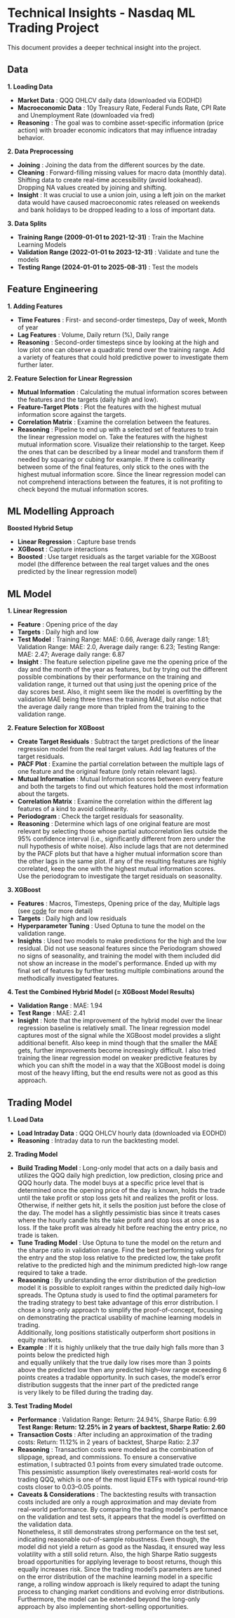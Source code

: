 # Technical Insights - Nasdaq ML Trading Project

This document provides a deeper technical insight into the project.

## Data
**1. Loading Data**

- **Market Data** : QQQ OHLCV daily data (downloaded via EODHD)
- **Macroeconomic Data** : 10y Treasury Rate, Federal Funds Rate, CPI Rate and 
Unemployment Rate (downloaded via fred)
- **Reasoning** : The goal was to combine asset-specific information (price action) 
with broader economic indicators that may influence intraday behavior.

**2. Data Preprocessing**

- **Joining** : Joining the data from the different sources by the date.
- **Cleaning** : Forward-filling missing values for macro data (monthly data).
Shifting data to create real-time accessibility (avoid lookahead). Dropping NA values created by joining and shifting.
- **Insight** : It was crucial to use a union join, using a left join on the market data would have caused 
macroeconomic rates released on weekends and bank holidays to be dropped leading to a loss of important data.

**3. Data Splits**

- **Training Range (2009-01-01 to 2021-12-31)** : Train the Machine Learning Models
- **Validation Range (2022-01-01 to 2023-12-31)** : Validate and tune the 
models
- **Testing Range (2024-01-01 to 2025-08-31)** : Test the models

## Feature Engineering
**1. Adding Features**

- **Time Features** : First- and second-order timesteps, Day of week, Month of year
- **Lag Features** : Volume, Daily return (%), Daily range
- **Reasoning** : Second-order timesteps since by looking at the high and low plot 
one can observe a quadratic trend over the training range. 
Add a variety of features that could hold predictive power to investigate them further later.

**2. Feature Selection for Linear Regression**

- **Mutual Information** : Calculating the mutual information scores between 
the features and the targets (daily high and low).
- **Feature-Target Plots** : Plot the features with the highest mutual information score against the targets.
- **Correlation Matrix** : Examine the correlation between the features.
- **Reasoning** : Pipeline to end up with a selected set of features to train the linear regression model on.
Take the features with the highest mutual information score. Visualize their relationship to the target.
Keep the ones that can be described by a linear model and transform them if needed by squaring or cubing for example.
If there is collinearity between some of the final features, only stick to the ones with the highest mutual information score.
Since the linear regression model can not comprehend interactions between the features, it is not profiting to check beyond the mutual information scores.

## ML Modelling Approach
**Boosted Hybrid Setup**

- **Linear Regression** : Capture base trends
- **XGBoost** : Capture interactions
- **Boosted** : Use target residuals as the target variable for the XGBoost model (the difference between the real target values 
and the ones predicted by the linear regression model)

## ML Model
**1. Linear Regression**

- **Feature** : Opening price of the day
- **Targets** : Daily high and low
- **Test Model** : Training Range: MAE: 0.66, Average daily range: 1.81; 
Validation Range: MAE: 2.0, Average daily range: 6.23; Testing Range: MAE: 
2.47; Average daily range: 6.87
- **Insight** : The feature selection pipeline gave me the opening price of the day and the month of the year as features,
but by trying out the different possible combinations by their performance on the training and validation range, 
it turned out that using just the opening price of the day scores best.
Also, it might seem like the model is overfitting by the validation MAE being three times the training MAE,
but also notice that the average daily range more than tripled from the training to the validation range.

**2. Feature Selection for XGBoost** 

- **Create Target Residuals** : Subtract the target predictions of the linear regression 
model from the real target values. Add lag features of the target residuals.
- **PACF Plot** : Examine the partial correlation between the multiple lags of one feature and the original feature (only retain relevant lags).
- **Mutual Information** : Mutual Information scores between every feature and both the targets to find out which features hold the most information about the targets.
- **Correlation Matrix** : Examine the correlation within the different lag features of a kind to avoid collinearity.
- **Periodogram** : Check the target residuals for seasonality.
- **Reasoning** : Determine which lags of one original feature are most relevant by selecting those whose partial autocorrelation lies outside the 95% confidence interval 
(i.e., significantly different from zero under the null hypothesis of white noise). 
Also include lags that are not determined by the PACF plots but that have a higher mutual information score than the other lags in the same plot. 
If any of the resulting features are highly correlated, keep the one with the highest mutual information scores.
Use the periodogram to investigate the target residuals on seasonality.

**3. XGBoost**

- **Features** : Macros, Timesteps, Opening price of the day, Multiple lags 
(see [code](../src/c_train_model/c5_xgboost_final.py) for more detail)
- **Targets** : Daily high and low residuals
- **Hyperparameter Tuning** : Used Optuna to tune the model on the 
validation range.
- **Insights** : Used two models to make predictions for the high and the low 
residual. Did not use seasonal features since the Periodogram showed no 
signs of seasonality, and training the model with them included did not show an increase in the model's performance.
Ended up with my final set of features by further testing multiple combinations around the methodically investigated features.

**4. Test the Combined Hybrid Model (= XGBoost Model Results)**

- **Validation Range** : MAE: 1.94
- **Test Range** : MAE: 2.41
- **Insight** : Note that the improvement of the hybrid model over the linear regression baseline is 
relatively small. The linear regression model captures most of the signal while the XGBoost model 
provides a slight additional benefit. Also keep in mind though that the smaller the MAE gets, further
improvements become increasingly difficult. I also tried training the linear regression model on weaker predictive features 
by which you can shift the model in a way that the XGBoost model is doing most of the heavy lifting, 
but the end results were not as good as this approach.

## Trading Model

**1. Load Data**

- **Load Intraday Data** : QQQ OHLCV hourly data (downloaded via EODHD)
- **Reasoning** : Intraday data to run the backtesting model.

**2. Trading Model**

- **Build Trading Model** : Long-only model that acts on a daily basis and utilizes the QQQ daily high 
prediction, low prediction, closing price and QQQ hourly data. The model buys at a specific price level 
that is determined once the opening price of the day is known, holds the trade until the take 
profit or stop loss gets hit and realizes the profit or loss. Otherwise, if neither gets hit, it sells the position just before the close of the day. 
The model has a slightly pessimistic bias since it treats cases where the hourly candle hits the take profit and 
stop loss at once as a loss. If the take profit was already hit before reaching the entry price, no trade is taken.
- **Tune Trading Model** : Use Optuna to tune the model on the return and the sharpe ratio in validation range. 
Find the best performing values for the entry and the stop loss relative to the predicted low, 
the take profit relative to the predicted high and the minimum predicted high-low range required to take a trade.
- **Reasoning** : By understanding the error distribution of the prediction model it is possible to exploit ranges 
within the predicted daily high–low spreads. The Optuna study is used to find the optimal parameters for the trading strategy 
to best take advantage of this error distribution. I chose a long-only approach to simplify the proof-of-concept, 
focusing on demonstrating the practical usability of machine learning models in trading.  
Additionally, long positions statistically outperform short positions in equity markets.
- **Example** : If it is highly unlikely that the true daily high falls more than 3 points below the predicted high  
and equally unlikely that the true daily low rises more than 3 points above the predicted low
then any predicted high–low range exceeding 6 points creates a tradable opportunity.
In such cases, the model’s error distribution suggests that the inner part of the predicted range  
is very likely to be filled during the trading day.

**3. Test Trading Model**

- **Performance** : Validation Range: Return: 24.94%, Sharpe Ratio: 6.99
**Test Range: Return: 12.25% in 2 years of backtest, Sharpe Ratio: 2.60**
- **Transaction Costs** : After including an approximation of the trading costs: 
Return: 11.12% in 2 years of backtest, Sharpe Ratio: 2.37
- **Reasoning** : Transaction costs were modeled as the combination of slippage, spread, and commissions. 
To ensure a conservative estimation, I subtracted 0.1 points from every simulated trade outcome. 
This pessimistic assumption likely overestimates real-world costs for trading QQQ, 
which is one of the most liquid ETFs with typical round-trip costs closer to 0.03–0.05 points.
- **Caveats & Considerations** : The backtesting results with transaction costs included are only a rough approximation 
and may deviate from real-world performance. By comparing the trading model's performance on the validation and test sets, it appears that the model is overfitted on the validation data.  
Nonetheless, it still demonstrates strong performance on the test set, indicating reasonable out-of-sample robustness.
Even though, the model did not yield a return as good as the Nasdaq, it ensured way less volatility with a still solid return.
Also, the high Sharpe Ratio suggests broad opportunities for applying leverage to boost returns, though this equally increases risk. 
Since the trading model’s parameters are tuned on the error distribution of the machine learning model in a specific range, 
a rolling window approach is likely required to adapt the tuning process to changing market conditions and evolving error distributions.
Furthermore, the model can be extended beyond the long-only approach by also implementing short-selling opportunities.
